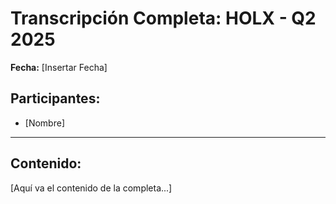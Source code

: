 # Transcripción Completa: HOLX - Q2 2025

**Fecha:** [Insertar Fecha]

## Participantes:
* [Nombre]

---

## Contenido:

[Aquí va el contenido de la completa...]